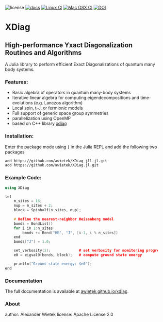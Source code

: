 ![license](https://img.shields.io/badge/license-Apache%202.0-blue)
[![docs](https://img.shields.io/badge/Documentation-here-red.svg)](https://awietek.github.io/xdiag)
[![Linux CI](https://github.com/awietek/xdiag/actions/workflows/linux.yml/badge.svg?style=for-the-badge)](https://github.com/awietek/xdiag/actions/workflows/linux.yml)
[![Mac OSX CI](https://github.com/awietek/xdiag/actions/workflows/osx.yml/badge.svg?style=for-the-badge)](https://github.com/awietek/xdiag/actions/workflows/osx.yml)
[![DOI](https://zenodo.org/badge/169422780.svg)](https://zenodo.org/badge/latestdoi/169422780)


# XDiag
## High-performance Yxact Diagonalization Routines and Algorithms

A Julia library to perform efficient Exact Diagonalizations of quantum many body systems. 

### Features:
- Basic algebra of operators in quantum many-body systems
- Iterative linear algebra for computing eigendecompositions and time-evolutions (e.g. Lanczos algorithm)
- Local spin, t-J, or fermionic models
- Full support of generic space group symmetries
- parallelization using OpenMP
- based on C++ library [xdiag](https://github.com/awietek/xdiag)

### Installation:
Enter the package mode using `]` in the Julia REPL and add the following two packages
```bash
add https://github.com/awietek/XDiag_jll.jl.git
add https://github.com/awietek/XDiag.jl.git
```

### Example Code:
```cpp
using XDiag

let 
    n_sites = 16;
    nup = n_sites ÷ 2;
    block = Spinhalf(n_sites, nup);
    
    # Define the nearest-neighbor Heisenberg model
    bonds = BondList()
    for i in 1:n_sites
        bonds += Bond("HB", "J", [i-1, i % n_sites])
    end
    bonds["J"] = 1.0;

    set_verbosity(2);             # set verbosity for monitoring progress
    e0 = eigval0(bonds, block);   # compute ground state energy

    println("Ground state energy: $e0");
end
```

### Documentation
The full documentation is available at [awietek.github.io/xdiag](https://awietek.github.io/xdiag).

### About
author:   Alexander Wietek
license:   Apache License 2.0

